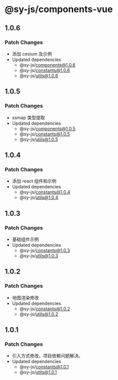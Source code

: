 # @sy-js/components-vue

## 1.0.6

### Patch Changes

- 添加 cesium 及示例
- Updated dependencies
  - @sy-js/components@1.0.6
  - @sy-js/constants@1.0.6
  - @sy-js/utils@1.0.6

## 1.0.5

### Patch Changes

- ssmap 类型提取
- Updated dependencies
  - @sy-js/components@1.0.5
  - @sy-js/constants@1.0.5
  - @sy-js/utils@1.0.5

## 1.0.4

### Patch Changes

- 添加 react 组件和示例
- Updated dependencies
  - @sy-js/constants@1.0.4
  - @sy-js/utils@1.0.4

## 1.0.3

### Patch Changes

- 基础组件示例
- Updated dependencies
  - @sy-js/constants@1.0.3
  - @sy-js/utils@1.0.3

## 1.0.2

### Patch Changes

- 地图渲染修改
- Updated dependencies
  - @sy-js/constants@1.0.2
  - @sy-js/utils@1.0.2

## 1.0.1

### Patch Changes

- 引入方式修改，项目依赖问题解决。
- Updated dependencies
  - @sy-js/constants@1.0.1
  - @sy-js/utils@1.0.1
